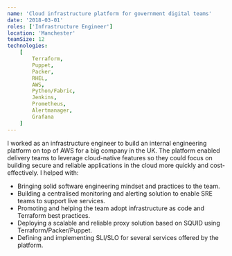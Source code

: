 ```yaml
---
name: 'Cloud infrastructure platform for government digital teams'
date: '2018-03-01'
roles: ['Infrastructure Engineer']
location: 'Manchester'
teamSize: 12
technologies:
    [
        Terraform,
        Puppet,
        Packer,
        RHEL,
        AWS,
        Python/Fabric,
        Jenkins,
        Prometheus,
        Alertmanager,
        Grafana
    ]
---
```


I worked as an infrastructure engineer to build an internal engineering platform on top of AWS for a big company in the UK. The platform enabled delivery teams to leverage cloud-native features so they could focus on building secure and reliable applications in the cloud more quickly and cost-effectively. I helped with:

-   Bringing solid software engineering mindset and practices to the team.
-   Building a centralised monitoring and alerting solution to enable SRE teams to support live services.
-   Promoting and helping the team adopt infrastructure as code and Terraform best practices.
-   Deploying a scalable and reliable proxy solution based on SQUID using Terraform/Packer/Puppet.
-   Defining and implementing SLI/SLO for several services offered by the platform.

